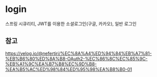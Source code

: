 # login
스프링 시큐리티, JWT를 이용한 소셜로그인(구글, 카카오), 일반 로그인


## 참고
https://velog.io/@nefertiri/%EC%8A%A4%ED%94%84%EB%A7%81-%EB%B6%80%ED%8A%B8-OAuth2-%EC%86%8C%EC%85%9C-%EB%A1%9C%EA%B7%B8%EC%9D%B8-%EA%B5%AC%ED%98%84%ED%95%98%EA%B8%B0-01
